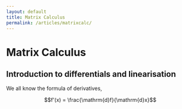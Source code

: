 ```yaml
---
layout: default
title: Matrix Calculus
permalink: /articles/matrixcalc/
---
```


# Matrix Calculus

## Introduction to differentials and linearisation

We all know the formula of derivatives,

$$f'(x) = \frac{\mathrm{d}f}{\mathrm{d}x}$$
